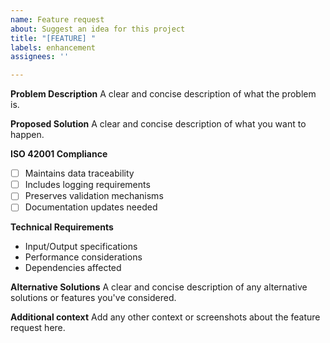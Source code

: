```yaml
---
name: Feature request
about: Suggest an idea for this project
title: "[FEATURE] "
labels: enhancement
assignees: ''

---
```


**Problem Description**
A clear and concise description of what the problem is.

**Proposed Solution**
A clear and concise description of what you want to happen.

**ISO 42001 Compliance**
- [ ] Maintains data traceability
- [ ] Includes logging requirements
- [ ] Preserves validation mechanisms
- [ ] Documentation updates needed

**Technical Requirements**
- Input/Output specifications
- Performance considerations
- Dependencies affected

**Alternative Solutions**
A clear and concise description of any alternative solutions or features you've considered.

**Additional context**
Add any other context or screenshots about the feature request here.
